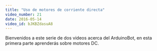 ```yaml
---
title: "Uso de motores de corriente directa"
video_number: 21
date: 2016-05-14
video_id: bJKBZdasuA8
---
```

Bienvenidos a este serie de dos videos acerca del ArduinoBot, en esta primera parte aprenderás sobre motores DC.
